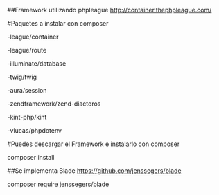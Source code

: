 ##Framework utilizando phpleague
http://container.thephpleague.com/

#Paquetes a instalar con composer

-league/container

-league/route

-illuminate/database

-twig/twig

-aura/session

-zendframework/zend-diactoros

-kint-php/kint

-vlucas/phpdotenv


#Puedes descargar el Framework e instalarlo con composer

composer install

##Se implementa Blade
https://github.com/jenssegers/blade

composer require jenssegers/blade
